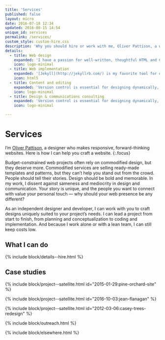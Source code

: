 ```yaml
---
title: 'Services'
published: false
layout: micro
date: 2016-07-18 12:34
updated: 2016-08-15 14:54
unique_id: services
permalink: /services/
custom_style: custom-hire.css
description: 'Why you should hire or work with me, Oliver Pattison, a web designer.'
details:
  - title: Web design
    expanded: 'I have a passion for well-written, thoughtful HTML and CSS. Although it is sometimes dismissed as a simple markup language, getting HTML right is challenging, both when dealing with visual design and with accessibility and usability.'
    icon: logo-minimal
  - title: Web implementation
    expanded: '[Jekyll](http://jekyllrb.com/) is my favorite tool for designing and publishing content on the web. Most of the sites that I build currently are static sites (using Jekyll) with minimal but flexible configuration and high performance.'
    icon: html5
  - title: Content and editing
    expanded: 'Version control is essential for designing dynamically, maintaining code, and collaborating quickly and remotely. I use [Git](https://git-scm.com/) as a safety net for all of my work, whether on my own or with a team.'
    icon: logo-minimal
  - title: Design & communications consulting
    expanded: 'Version control is essential for designing dynamically, maintaining code, and collaborating quickly and remotely. I use [Git](https://git-scm.com/) as a safety net for all of my work, whether on my own or with a team.'
    icon: logo-minimal

---
```


# Services

I’m [Oliver Pattison](/about/), a designer who makes responsive, forward-thinking websites. Here is how I can help you craft a website.
{:.focus}


Budget-constrained web projects often rely on commodified design, but they deserve more. Commodified services are selling ready-made templates and patterns, but they can’t help you stand out from the crowd. People should tell their stories. Design should be bold and memorable. In my work, I dissent against sameness and mediocrity in design and communication. Your story is unique, and the people you want to connect with value your personal touch — why should your web presence be any different?

As an independent designer and developer, I can work with you to craft designs uniquely suited to your project’s needs. I can lead a project from start to finish, from planning and conceptualization to coding and implementation. And because I work alone or with a lean team, I can still keep costs low.

## What I can do

{% include block/details--hire.html %}

## Case studies

{% include block/project--satellite.html id="2015-01-29:pine-orchard-site" %}

{% include block/project--satellite.html id="2016-10-03:jean-flanagan" %}

{% include block/project--satellite.html id="2012-03-06:casey-trees-redesign" %}

{% include block/outreach.html %}

{% include block/elsewhere.html %}
